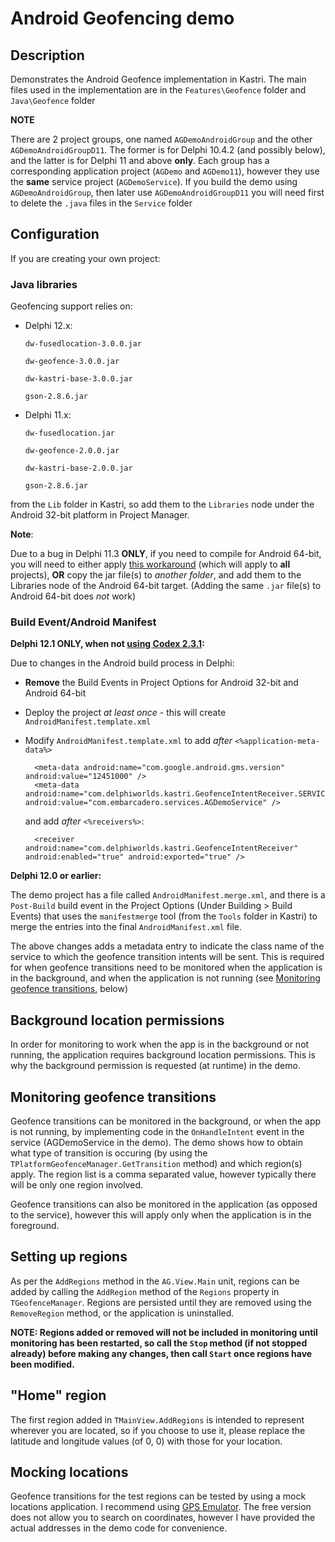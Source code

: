 # Android Geofencing demo

## Description

Demonstrates the Android Geofence implementation in Kastri. The main files used in the implementation are in the `Features\Geofence` folder and `Java\Geofence` folder

**NOTE**

There are 2 project groups, one named `AGDemoAndroidGroup` and the other `AGDemoAndroidGroupD11`. The former is for Delphi 10.4.2 (and possibly below), and the latter is for Delphi 11 and above **only**. Each group has a corresponding application project (`AGDemo` and `AGDemo11`), however they use the **same** service project (`AGDemoService`). If you build the demo using `AGDemoAndroidGroup`, then later use `AGDemoAndroidGroupD11` you will need first to delete the `.java` files in the `Service` folder

## Configuration

If you are creating your own project:

### Java libraries

Geofencing support relies on:

* Delphi 12.x: 

  `dw-fusedlocation-3.0.0.jar`

  `dw-geofence-3.0.0.jar`

  `dw-kastri-base-3.0.0.jar`

  `gson-2.8.6.jar`

* Delphi 11.x: 

  `dw-fusedlocation.jar`
  
  `dw-geofence-2.0.0.jar`
  
  `dw-kastri-base-2.0.0.jar`
  
  `gson-2.8.6.jar`
 
from the `Lib` folder in Kastri, so add them to the `Libraries` node under the Android 32-bit platform in Project Manager.

**Note**:

Due to a bug in Delphi 11.3 **ONLY**, if you need to compile for Android 64-bit, you will need to either apply [this workaround](https://docs.code-kungfu.com/books/hotfix-113-alexandria/page/fix-jar-libraries-added-to-android-64-bit-platform-target-are-not-compiled) (which will apply to **all** projects), **OR** copy the jar file(s) to _another folder_, and add them to the Libraries node of the Android 64-bit target. (Adding the same `.jar` file(s) to Android 64-bit does _not_ work)

### Build Event/Android Manifest

**Delphi 12.1 ONLY, when not [using Codex 2.3.1](../../Delphi12.1.AndroidManifestIssue.md):**

Due to changes in the Android build process in Delphi:

* **Remove** the Build Events in Project Options for Android 32-bit and Android 64-bit 
* Deploy the project *at least once* - this will create `AndroidManifest.template.xml`
* Modify `AndroidManifest.template.xml` to add *after* `<%application-meta-data%>`

  ```
    <meta-data android:name="com.google.android.gms.version" android:value="12451000" />
    <meta-data android:name="com.delphiworlds.kastri.GeofenceIntentReceiver.SERVICE_CLASS_NAME" android:value="com.embarcadero.services.AGDemoService" />
  ```

  and add *after* `<%receivers%>`:

  ```
    <receiver android:name="com.delphiworlds.kastri.GeofenceIntentReceiver" android:enabled="true" android:exported="true" />
  ``` 

**Delphi 12.0 or earlier:**

The demo project has a file called `AndroidManifest.merge.xml`, and there is a `Post-Build` build event in the Project Options (Under Building > Build Events) that uses the `manifestmerge` tool (from the `Tools` folder in Kastri) to merge the entries into the final `AndroidManifest.xml` file.

The above changes adds a metadata entry to indicate the class name of the service to which the geofence transition intents will be sent. This is required for when geofence transitions need to be monitored when the application is in the background, and when the application is not running (see [Monitoring geofence transitions](#monitoring-geofence-transitions), below)

## Background location permissions

In order for monitoring to work when the app is in the background or not running, the application requires background location permissions. This is why the background permission is requested (at runtime) in the demo.

## Monitoring geofence transitions

Geofence transitions can be monitored in the background, or when the app is not running, by implementing code in the `OnHandleIntent` event in the service (AGDemoService in the demo). The demo shows how to obtain what type of transition is occuring (by using the `TPlatformGeofenceManager.GetTransition` method) and which region(s) apply. The region list is a comma separated value, however typically there will be only one region involved. 

Geofence transitions can also be monitored in the application (as opposed to the service), however this will apply only when the application is in the foreground.

## Setting up regions

As per the `AddRegions` method in the `AG.View.Main` unit, regions can be added by calling the `AddRegion` method of the `Regions` property in `TGeofenceManager`. Regions are persisted until they are removed using the `RemoveRegion` method, or the application is uninstalled.

**NOTE: Regions added or removed will not be included in monitoring until monitoring has been restarted, so call the `Stop` method (if not stopped already) before making any changes, then call `Start` once regions have been modified.**

## "Home" region

The first region added in `TMainView.AddRegions` is intended to represent wherever you are located, so if you choose to use it, please replace the latitude and longitude values (of 0, 0) with those for your location.

## Mocking locations

Geofence transitions for the test regions can be tested by using a mock locations application. I recommend using [GPS Emulator](https://play.google.com/store/apps/details?id=com.rosteam.gpsemulator). The free version does not allow you to search on coordinates, however I have provided the actual addresses in the demo code for convenience.

